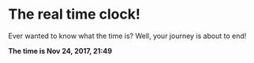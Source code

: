# The real time clock!

Ever wanted to know what the time is? Well, your journey is about to end!

**The time is Nov 24, 2017, 21:49**